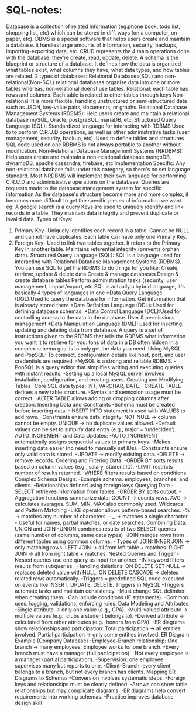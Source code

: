 # SQL-notes:
Database is a collection of related information (eg:phone book, todo list, shopping list, etc) which can be stored in diff. ways (on a computer, on paper, etc).
DBMS is a special software that helps users create and maintain a database. it handles large amounts of information, security, backups, importing-exporting data, etc.
CRUD represents the 4 main operations done with the database. they're create, read, update, delete.
A schema is the blueprint or structure of a database. It defines how the data is organized — what tables exist, what columns they have, what data types, and how tables are related.
2 types of databases: Relational Databases(SQL) and non-relational(Non-SQL)
relational databases organise data into one or more tables whereas, non-relational doenst use tables.
Relational: each table has rows and columns. Each table is related to other tables through keys
Non-relational: It is more flexible, handling unstructured or semi-structured data such as JSON, key-value pairs, documents, or graphs.
Relational Database Management Systems (RDBMS):
Help users create and maintain a relational database
mySQL, Oracle, postgreSQL, mariaDB, etc.
Structured Query Language (SQL):
Standardized language for interacting with RDBMS
Used to to perform C.R.U.D operations, as well as other administrative tasks (user management, security, backup, etc).
Used to define tables and structures
SQL code used on one RDBMS is not always portable to another without modification.
Non-Relational Database Management Systems (NRDBMS): Help users create and maintain a non-relational database
mongoDB, dynamoDB, apache cassandra, firebase, etc
Implementation Specific:
Any non-relational database falls under this category, so there's no set language standard.
Most NRDBMS will implement their own language for performing C.R.U.D and administrative operations on the database.
Queries are requests made to the database management system for specific information
As the database's structure become more and more complex, it becomes more difficult to get the specific pieces of information we want.
eg: A google search is a query
Keys are used to uniquely identify and link records in a table.
They maintain data integrity and prevent duplicate or invalid data.
Types of Keys:
1) Primary Key-
Uniquely identifies each record in a table.
Cannot be NULL and cannot have duplicates.
Each table can have only one Primary Key.
2) Foreign Key-
Used to link two tables together.
It refers to the Primary Key in another table.
Maintains referential integrity (prevents orphan data).
Structured Query Language (SQL):
SQL is a language used for interacting with Relational Database Management Systems (RDBMS). You can use SQL to get the RDBMS to do things for you like:
Create, retrieve, update & delete data
Create & manage databases
Design & create database tables
Perform administration tasks (security, user management, import/export, etc
SQL is actually a hybrid language, it's basically 4 types of languages in one
*Data Query Language (DQL):Used to query the database for information.
Get information that is already stored there
*Data Definition Language (DDL): Used for defining database schemas.
*Data Control Language (DCL):Used for controlling access to the data in the database.
User & permissions management
*Data Manipulation Language (DML): used for inserting, updating and deleting data from database.
A query is a set of instructions given to the RDBMS that tells the RDBMS what information you want it to retrieve for you: tons of data in a DB often hidden in a complex schema goal is to only get the data you need.
Using MySQL and PopSQL:
To connect, configuration details like host, port, and user credentials are required. -MySQL is a strong and reliable RDBMS. -PopSQL is a query editor that simplifies writing and executing queries with instant results. -Setting up a local MySQL server involves installation, configuration, and creating users. 
Creating and Modifying Tables -Core SQL data types: INT, VARCHAR, DATE. -CREATE TABLE defines a new table structure. -Syntax and semicolon usage must be correct. -ALTER TABLE allows adding or dropping columns after creation. 
Inserting Data and Constraints -Schema must be created before inserting data. -INSERT INTO statement is used with VALUES to add rows. -Constraints ensure data integrity: 
NOT NULL → column cannot be empty. 
UNIQUE → no duplicate values allowed. -Default values can be set to simplify data entry (e.g., major = ‘undecided’). 
AUTO_INCREMENT and Data Updates:
-AUTO_INCREMENT automatically assigns sequential values to primary keys. -Makes inserting data easier (no need to manually set IDs). -Constraints ensure only valid data is stored. -UPDATE → modify existing data. -DELETE → remove records. 
Ordering and Filtering Data:
-ORDER BY sorts results based on column values (e.g., salary, student ID). -LIMIT restricts number of results returned. -WHERE filters results based on conditions. 
Complex Schema Design:
-Example schema: employees, branches, and clients. -Relationships defined using foreign keys
Querying Data -SELECT retrieves information from tables. -ORDER BY sorts output. -Aggregation functions summarize data: 
COUNT → counts rows. 
AVG → calculates averages. 
SUM, MIN, MAX also commonly used. 
Wildcards and Pattern Matching -LIKE operator allows pattern-based searches. -% → matches any number of characters. - _ → matches a single character. - Useful for names, partial matches, or date searches. 
Combining Data: UNION and JOIN -UNION combines results of two SELECT queries (same number of columns, same data types)             -JOIN merges rows from different tables using common columns. - Types of JOIN: 
INNER JOIN → only matching rows. 
LEFT JOIN → all from left table + matches. 
RIGHT JOIN → all from right table + matches. 
Nested Queries and Trigger -Nested queries use one query as input for another. -IN keyword filters results from subqueries. -Handling deletions: 
ON DELETE SET NULL → replaces deleted value with NULL. 
ON DELETE CASCADE → deletes related rows automatically.
-Triggers = predefined SQL code executed on events like INSERT, UPDATE, DELETE. 
Triggers in MySQL -Triggers automate tasks and maintain consistency. 
-Must change SQL delimiter when creating them. -Can include conditions (IF statements). -Common uses: logging, validations, enforcing rules. 
Data Modeling and Attributes -Single attribute → only one value (e.g., GPA). -Multi-valued attribute → multiple values (e.g., clubs a student belongs to). -Derived attribute → calculated from other attributes (e.g., honors from GPA). -ER diagrams show relationships and participation: 
Total participation → all entities involved. 
Partial participation → only some entities involved. 
ER Diagram Example (Company Database) -Employee–Branch relationship: 
One branch → many employees. 
Employee works for one branch. -Every branch must have a manager (full participation). -Not every employee is a manager (partial participation). -Supervision: one employee supervises many but reports to one. -Client–Branch: every client belongs to a branch, but not every branch has clients. 
Mapping ER Diagrams to Schemas -Conversion involves systematic steps. -Foreign keys and relationships must be clearly defined. -Arrows can show table relationships but may complicate diagrams. -ER diagrams help convert requirements into working schemas. -Practice improves database design skill
